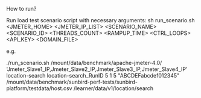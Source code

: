How to run?

Run load test scenario script with necessary arguments:
sh run_scenario.sh <JMETER_HOME> <JMETER_IP_LIST> <SCENARIO_NAME> <SCENARIO_ID> <THREADS_COUNT> <RAMPUP_TIME> <CTRL_LOOPS> <API_KEY> <DOMAIN_FILE> <pathPrefix>


e.g.

./run_scenario.sh /mount/data/benchmark/apache-jmeter-4.0/ 'Jmeter_Slave1_IP,Jmeter_Slave2_IP,Jmeter_Slave3_IP,Jmeter_Slave4_IP' location-search location-search_RunID 5 1 5 "ABCDEFabcdef012345" /mount/data/benchmark/sunbird-perf-tests/sunbird-platform/testdata/host.csv /learner/data/v1/location/search
